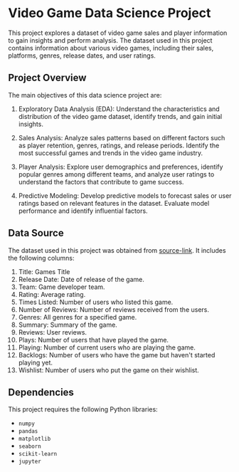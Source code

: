 # Video Game Data Science Project

This project explores a dataset of video game sales and player information to gain insights and perform analysis. The dataset used in this project contains information about various video games, including their sales, platforms, genres, release dates, and user ratings.

## Project Overview

The main objectives of this data science project are:

1. Exploratory Data Analysis (EDA): Understand the characteristics and distribution of the video game dataset, identify trends, and gain initial insights.

2. Sales Analysis: Analyze sales patterns based on different factors such as player retention, genres, ratings, and release periods. Identify the most successful games and trends in the video game industry.

3. Player Analysis: Explore user demographics and preferences, identify popular genres among different teams, and analyze user ratings to understand the factors that contribute to game success.

4. Predictive Modeling: Develop predictive models to forecast sales or user ratings based on relevant features in the dataset. Evaluate model performance and identify influential factors.

## Data Source

The dataset used in this project was obtained from [source-link](https://www.kaggle.com/datasets/arnabchaki/popular-video-games-1980-2023). It includes the following columns:

1. Title: Games Title
2. Release Date: Date of release of the game.
3. Team: Game developer team.
4. Rating: Average rating.
5. Times Listed: Number of users who listed this game.
6. Number of Reviews: Number of reviews received from the users.
7. Genres: All genres for a specified game.
8. Summary: Summary of the game.
9. Reviews: User reviews.
10. Plays: Number of users that have played the game.
11. Playing: Number of current users who are playing the game.
12. Backlogs: Number of users who have the game but haven't started playing yet.
13. Wishlist: Number of users who put the game on their wishlist.


## Dependencies

This project requires the following Python libraries:

- `numpy`
- `pandas`
- `matplotlib`
- `seaborn`
- `scikit-learn`
- `jupyter`


